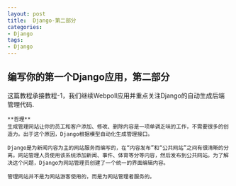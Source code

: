 ```yaml
---
layout: post
title:  Django-第二部分
categories:
- Django
tags:
- Django
---
```


## 编写你的第一个Django应用，第二部分

这篇教程承接教程-1，我们继续Webpoll应用并重点关注Django的自动生成后端管理代码. 

```
**哲理** 
生成管理网站让你的员工和客户添加、修改、删除内容是一项单调乏味的工作，不需要很多的创造力。出于这个原因，Django根据模型自动化生成管理接口。  

Django是为新闻内容为主的网站服务而编写的，在“内容发布”和“公共网站”之间有很清晰的分离。网站管理人员使用该系统添加新闻、事件、体育等分等内容，然后发布到公共网站。为了解决这个问题，Django为网站管理员创建了一个统一的界面编辑内容。

管理网站并不是为网站游客使用的，而是为网站管理者服务的。
```
